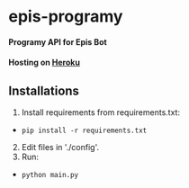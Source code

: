 # epis-programy
#### Programy API for Epis Bot
#### Hosting on [Heroku](epis-programy.herokuapp.com)

## Installations
1. Install requirements from requirements.txt:
  * `pip install -r requirements.txt`
2. Edit files in './config'.
2. Run:
  * `python main.py`
